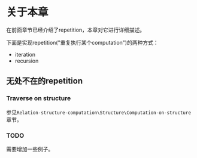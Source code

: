 # 关于本章

在前面章节已经介绍了repetition，本章对它进行详细描述。

下面是实现repetition("重复执行某个computation")的两种方式：

- iteration
- recursion



## 无处不在的repetition

### Traverse on structure

参见`Relation-structure-computation\Structure\Computation-on-structure`章节。



### TODO

需要增加一些例子。


